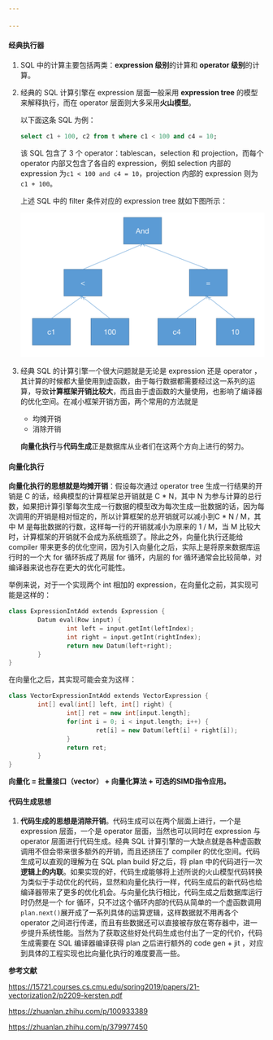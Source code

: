 ```yaml
---

---
```


#### 经典执行器

1. SQL 中的计算主要包括两类：**expression 级别**的计算和 **operator 级别**的计算。

2. 经典的 SQL 计算引擎在 expression 层面一般采用 **expression tree** 的模型来解释执行，而在 operator 层面则大多采用**火山模型**。

   以下面这条 SQL 为例：

   ```sql
   select c1 + 100, c2 from t where c1 < 100 and c4 = 10;
   ```

   该 SQL 包含了 3 个 operator：tablescan，selection 和 projection，而每个 operator 内部又包含了各自的 expression，例如 selection 内部的 expression 为`c1 < 100 and c4 = 10`，projection 内部的 expression 则为`c1 + 100`。

   上述 SQL 中的 filter 条件对应的 expression tree 就如下图所示：

   ![image-20210708153347133](./executor.png)

3. 经典 SQL 的计算引擎一个很大问题就是无论是 expression 还是 operator ，其计算的时候都大量使用到虚函数，由于每行数据都需要经过这一系列的运算，导致**计算框架开销比较大**，而且由于虚函数的大量使用，也影响了编译器的优化空间。在减小框架开销方面，两个常用的方法就是

   - 均摊开销
   - 消除开销

   **向量化执行**与**代码生成**正是数据库从业者们在这两个方向上进行的努力。

#### 向量化执行

**向量化执行的思想就是均摊开销**：假设每次通过 operator tree 生成一行结果的开销是 C 的话，经典模型的计算框架总开销就是 C * N，其中 N 为参与计算的总行数，如果把计算引擎每次生成一行数据的模型改为每次生成一批数据的话，因为每次调用的开销是相对恒定的，所以计算框架的总开销就可以减小到C * N / M，其中 M 是每批数据的行数，这样每一行的开销就减小为原来的 1 / M，当 M 比较大时，计算框架的开销就不会成为系统瓶颈了。除此之外，向量化执行还能给 compiler 带来更多的优化空间，因为引入向量化之后，实际上是将原来数据库运行时的一个大 for 循环拆成了两层 for 循环，内层的 for 循环通常会比较简单，对编译器来说也存在更大的优化可能性。

举例来说，对于一个实现两个 int 相加的 expression，在向量化之前，其实现可能是这样的：

```c++
class ExpressionIntAdd extends Expression {
        Datum eval(Row input) {
                int left = input.getInt(leftIndex);
                int right = input.getInt(rightIndex);
                return new Datum(left+right);
        }
}
```

在向量化之后，其实现可能会变为这样：

```c++
class VectorExpressionIntAdd extends VectorExpression {
        int[] eval(int[] left, int[] right) {
                int[] ret = new int[input.length];
                for(int i = 0; i < input.length; i++) {
                        ret[i] = new Datum(left[i] + right[i]);
                }
                return ret;
        }
}
```

**向量化 = 批量接口（vector） + 向量化算法 + 可选的SIMD指令应用。**

#### 代码生成思想

1. **代码生成的思想是消除开销**。代码生成可以在两个层面上进行，一个是 expression 层面，一个是 operator 层面，当然也可以同时在 expression 与 operator 层面进行代码生成。经典 SQL 计算引擎的一大缺点就是各种虚函数调用不但会带来很多额外的开销，而且还挤压了 compiler 的优化空间。代码生成可以直观的理解为在 SQL plan build 好之后，将 plan 中的代码进行一次**逻辑上的内联**。如果实现的好，代码生成能够将上述所说的火山模型代码转换为类似于手动优化的代码，显然和向量化执行一样，代码生成后的新代码也给编译器带来了更多的优化机会。与向量化执行相比，代码生成之后数据库运行时仍然是一个 for 循环，只不过这个循环内部的代码从简单的一个虚函数调用`plan.next()`展开成了一系列具体的运算逻辑，这样数据就不用再各个 operator 之间进行传递，而且有些数据还可以直接被存放在寄存器中，进一步提升系统性能。当然为了获取这些好处代码生成也付出了一定的代价，代码生成需要在 SQL 编译器编译获得 plan 之后进行额外的 code gen + jit ，对应到具体的工程实现也比向量化执行的难度要高一些。





**参考文献**

https://15721.courses.cs.cmu.edu/spring2019/papers/21-vectorization2/p2209-kersten.pdf

https://zhuanlan.zhihu.com/p/100933389

https://zhuanlan.zhihu.com/p/379977450

